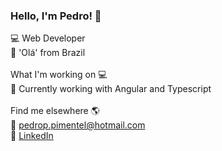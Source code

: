 ### Hello, I'm Pedro! 👋

💻 Web Developer <br>
🌟 'Olá' from Brazil 
<br><br>
What I'm working on 💻<br>
🧠 Currently working with Angular and Typescript
<br><br>
Find me elsewhere 🌎<br>
🚀 pedrop.pimentel@hotmail.com <br>
💼 [LinkedIn](https://www.linkedin.com/in/pimentelpedrop/) <br>

